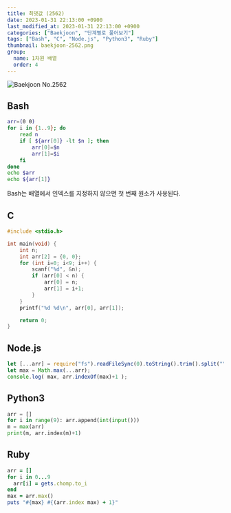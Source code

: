 ```yaml
---
title: 최댓값 (2562)
date: 2023-01-31 22:13:00 +0900
last_modified_at: 2023-01-31 22:13:00 +0900
categories: ["Baekjoon", "단계별로 풀어보기"]
tags: ["Bash", "C", "Node.js", "Python3", "Ruby"]
thumbnail: baekjoon-2562.png
group:
  name: 1차원 배열
  order: 4
---
```


![Baekjoon No.2562](baekjoon-2562.png)

## Bash
```bash
arr=(0 0)
for i in {1..9}; do
	read n
	if [ ${arr[0]} -lt $n ]; then
		arr[0]=$n
		arr[1]=$i
	fi
done
echo $arr
echo ${arr[1]}
```
Bash는 배열에서 인덱스를 지정하지 않으면 첫 번째 원소가 사용된다.

## C
```c
#include <stdio.h>

int main(void) {
	int n;
	int arr[2] = {0, 0};
	for (int i=0; i<9; i++) {
		scanf("%d", &n);
		if (arr[0] < n) {
			arr[0] = n;
			arr[1] = i+1;
		}
	}
	printf("%d %d\n", arr[0], arr[1]);

	return 0;
}
```

## Node.js
```javascript
let [...arr] = require("fs").readFileSync(0).toString().trim().split("\n").map(Number);
let max = Math.max(...arr);
console.log( max, arr.indexOf(max)+1 );
```

## Python3
```python
arr = []
for i in range(9): arr.append(int(input()))
m = max(arr)
print(m, arr.index(m)+1)
```

## Ruby
```ruby
arr = []
for i in 0...9
  arr[i] = gets.chomp.to_i
end
max = arr.max()
puts "#{max} #{(arr.index max) + 1}"
```
